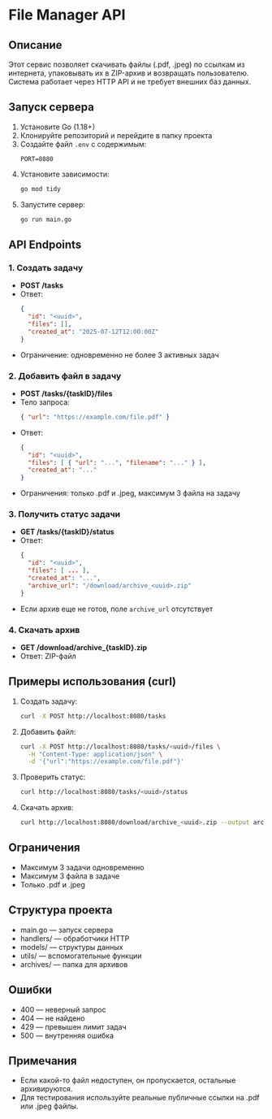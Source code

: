 # File Manager API

## Описание

Этот сервис позволяет скачивать файлы (.pdf, .jpeg) по ссылкам из интернета, упаковывать их в ZIP-архив и возвращать пользователю. Система работает через HTTP API и не требует внешних баз данных.

## Запуск сервера

1. Установите Go (1.18+)
2. Клонируйте репозиторий и перейдите в папку проекта
3. Создайте файл `.env` с содержимым:
   ```
   PORT=8080
   ```
4. Установите зависимости:
   ```bash
   go mod tidy
   ```
5. Запустите сервер:
   ```bash
   go run main.go
   ```

## API Endpoints

### 1. Создать задачу
- **POST /tasks**
- Ответ:
  ```json
  {
    "id": "<uuid>",
    "files": [],
    "created_at": "2025-07-12T12:00:00Z"
  }
  ```
- Ограничение: одновременно не более 3 активных задач

### 2. Добавить файл в задачу
- **POST /tasks/{taskID}/files**
- Тело запроса:
  ```json
  { "url": "https://example.com/file.pdf" }
  ```
- Ответ:
  ```json
  {
    "id": "<uuid>",
    "files": [ { "url": "...", "filename": "..." } ],
    "created_at": "..."
  }
  ```
- Ограничения: только .pdf и .jpeg, максимум 3 файла на задачу

### 3. Получить статус задачи
- **GET /tasks/{taskID}/status**
- Ответ:
  ```json
  {
    "id": "<uuid>",
    "files": [ ... ],
    "created_at": "...",
    "archive_url": "/download/archive_<uuid>.zip"
  }
  ```
- Если архив еще не готов, поле `archive_url` отсутствует

### 4. Скачать архив
- **GET /download/archive_{taskID}.zip**
- Ответ: ZIP-файл

## Примеры использования (curl)

1. Создать задачу:
   ```bash
   curl -X POST http://localhost:8080/tasks
   ```
2. Добавить файл:
   ```bash
   curl -X POST http://localhost:8080/tasks/<uuid>/files \
     -H "Content-Type: application/json" \
     -d '{"url":"https://example.com/file.pdf"}'
   ```
3. Проверить статус:
   ```bash
   curl http://localhost:8080/tasks/<uuid>/status
   ```
4. Скачать архив:
   ```bash
   curl http://localhost:8080/download/archive_<uuid>.zip --output archive.zip
   ```

## Ограничения
- Максимум 3 задачи одновременно
- Максимум 3 файла в задаче
- Только .pdf и .jpeg

## Структура проекта
- main.go — запуск сервера
- handlers/ — обработчики HTTP
- models/ — структуры данных
- utils/ — вспомогательные функции
- archives/ — папка для архивов

## Ошибки
- 400 — неверный запрос
- 404 — не найдено
- 429 — превышен лимит задач
- 500 — внутренняя ошибка

## Примечания
- Если какой-то файл недоступен, он пропускается, остальные архивируются.
- Для тестирования используйте реальные публичные ссылки на .pdf или .jpeg файлы.